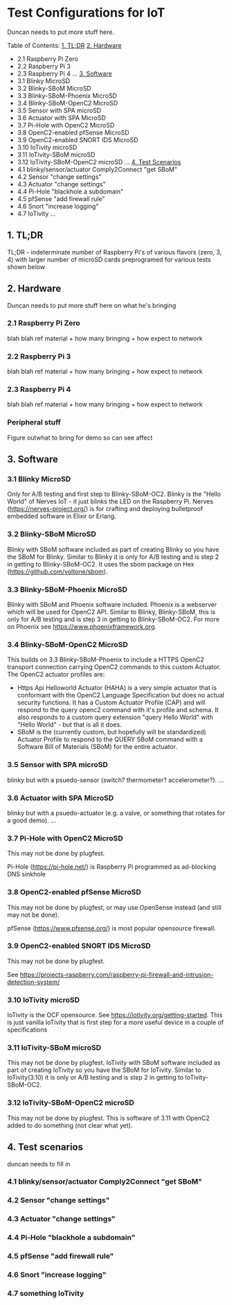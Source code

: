 # Test Configurations for IoT
Duncan needs to put more stuff here.

Table of Contents:
[1. TL;DR](#1-tldr)
[2. Hardware](#2-hardware)
* 2.1 Raspberry Pi Zero
* 2.2 Raspberry Pi 3
* 2.3 Raspberry Pi 4
  ...
[3. Software](#3-software)
* 3.1 Blinky MicroSD
* 3.2 Blinky-SBoM MicroSD
* 3.3 Blinky-SBoM-Phoenix MicroSD
* 3.4 Blinky-SBoM-OpenC2 MicroSD
* 3.5 Sensor with SPA microSD
* 3.6 Actuator with SPA MicroSD
* 3.7 Pi-Hole with OpenC2 MicroSD
* 3.8 OpenC2-enabled pfSense MicroSD
* 3.9 OpenC2-enabled SNORT IDS MicroSD
* 3.10 IoTivity microSD
* 3.11 IoTivity-SBoM microSD
* 3.12 IoTivity-SBoM-OpenC2 microSD
  ...
[4. Test Scenarios](#4-test-scenarios)
* 4.1 blinky/sensor/actuator Comply2Connect "get SBoM"
* 4.2 Sensor "change settings"
* 4.3 Actuator "change settings"
* 4.4 Pi-Hole "blackhole a subdomain"
* 4.5 pfSense "add firewall rule"
* 4.6 Snort "increase logging"
* 4.7 IoTivity
  ...


## 1. TL;DR
TL;DR - indeterminate number of Raspberry Pi's of various flavors (zero, 3, 4) with larger number of microSD cards preprogramed for various tests shown below

## 2. Hardware
Duncan needs to put more stuff here on what he's bringing
### 2.1 Raspberry Pi Zero
blah blah ref material + how many bringing + how expect to network
### 2.2 Raspberry Pi 3
blah blah ref material + how many bringing + how expect to network
### 2.3 Raspberry Pi 4
blah blah ref material + how many bringing + how expect to network
### Peripheral stuff
Figure outwhat to bring for demo so can see affect

## 3. Software

### 3.1 Blinky MicroSD
Only for A/B testing and first step to Blinky-SBoM-OC2.
Blinky is the "Hello World" of Nerves IoT - it just blinks the LED on the Raspberry Pi.
Nerves (https://nerves-project.org/) is for crafting and deploying bulletproof embedded software in Elixir or Erlang.

### 3.2 Blinky-SBoM MicroSD
Blinky with SBoM software included as part of creating Blinky so you have the SBoM for Blinky. Similar to Blinky it is only for A/B testing and is step 2 in getting to Blinky-SBoM-OC2. It uses the sbom package on Hex (https://github.com/voltone/sbom).

### 3.3 Blinky-SBoM-Phoenix MicroSD
Blinky with SBoM and Phoenix software included. Phoenix is a webserver which will be used for OpenC2 API. Similar to Blinky, Blinky-SBoM, this is only for A/B testing and is step 3 in getting to Blinky-SBoM-OC2. For more on Phoenix see https://www.phoenixframework.org.


### 3.4 Blinky-SBoM-OpenC2 MicroSD
This builds on 3.3 Blinky-SBoM-Phoenix to include a HTTPS OpenC2 transport connection carrying OpenC2 commands to this custom Actuator. The OpenC2 actuator profiles are:
- Https Api Helloworld Actuator (HAHA) is a very simple actuator that is conformant with the OpenC2 Language Specification but does no actual security functions. It has a Custom Actuator Profile (CAP) and will respond to the query openc2 command with it's profile and schema. It also responds to a custom query extension "query Hello World" with "Hello World" - but that is all it does.
- SBoM is the (currently custom, but hopefully will be standardized) Actuator Profile to respond to the QUERY SBoM command with a Software Bill of Materials (SBoM) for the entire actuator.

### 3.5 Sensor with SPA microSD
blinky but with a psuedo-sensor (switch? thermometer? accelerometer?).
...

### 3.6 Actuator with SPA MicroSD
blinky but with a psuedo-actuator (e.g. a valve, or something that rotates for a good demo).
...

### 3.7 Pi-Hole with OpenC2 MicroSD
This may not be done by plugfest.

Pi-Hole (https://pi-hole.net/) is Raspberry Pi programmed as ad-blocking DNS sinkhole

### 3.8 OpenC2-enabled pfSense MicroSD
This may not be done by plugfest, or may use OpenSense instead (and still may not be done).

pfSense (https://www.pfsense.org/) is most popular opensource firewall.

### 3.9 OpenC2-enabled SNORT IDS MicroSD
This may not be done by plugfest.

See https://projects-raspberry.com/raspberry-pi-firewall-and-intrusion-detection-system/

### 3.10 IoTivity microSD
IoTivity is the OCF opensource. See https://iotivity.org/getting-started. This is just vanilla IoTivity that is first step for a more useful device in a couple of specifications

### 3.11 IoTivity-SBoM microSD
This may not be done by plugfest.
IoTivity with SBoM software included as part of creating IoTivity so you have the SBoM for IoTivity. Similar to IoTivity(3.10) it is only or A/B testing and is step 2 in getting to IoTivity-SBoM-OC2.

### 3.12 IoTivity-SBoM-OpenC2 microSD
This may not be done by plugfest. This is software of 3.11 with OpenC2 added to do something (not clear what yet).

## 4. Test scenarios
duncan needs to fill in

### 4.1 blinky/sensor/actuator Comply2Connect "get SBoM"

### 4.2 Sensor "change settings"

### 4.3 Actuator "change settings"

### 4.4 Pi-Hole "blackhole a subdomain"

### 4.5 pfSense "add firewall rule"

### 4.6 Snort "increase logging"

### 4.7 something IoTivity
